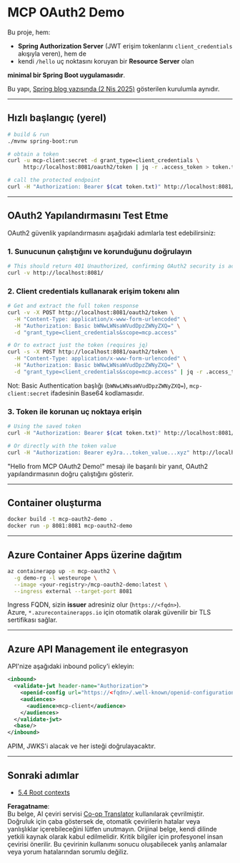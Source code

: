 <!--
CO_OP_TRANSLATOR_METADATA:
{
  "original_hash": "0a7083e660ca0d85fd6a947514c61993",
  "translation_date": "2025-07-14T00:41:49+00:00",
  "source_file": "05-AdvancedTopics/mcp-oauth2-demo/README.md",
  "language_code": "tr"
}
-->
# MCP OAuth2 Demo

Bu proje, hem:

* **Spring Authorization Server** (JWT erişim tokenlarını `client_credentials` akışıyla veren), hem de  
* kendi `/hello` uç noktasını koruyan bir **Resource Server** olan  

**minimal bir Spring Boot uygulamasıdır**.

Bu yapı, [Spring blog yazısında (2 Nis 2025)](https://spring.io/blog/2025/04/02/mcp-server-oauth2) gösterilen kurulumla aynıdır.

---

## Hızlı başlangıç (yerel)

```bash
# build & run
./mvnw spring-boot:run

# obtain a token
curl -u mcp-client:secret -d grant_type=client_credentials \
     http://localhost:8081/oauth2/token | jq -r .access_token > token.txt

# call the protected endpoint
curl -H "Authorization: Bearer $(cat token.txt)" http://localhost:8081/hello
```

---

## OAuth2 Yapılandırmasını Test Etme

OAuth2 güvenlik yapılandırmasını aşağıdaki adımlarla test edebilirsiniz:

### 1. Sunucunun çalıştığını ve korunduğunu doğrulayın

```bash
# This should return 401 Unauthorized, confirming OAuth2 security is active
curl -v http://localhost:8081/
```

### 2. Client credentials kullanarak erişim tokenı alın

```bash
# Get and extract the full token response
curl -v -X POST http://localhost:8081/oauth2/token \
  -H "Content-Type: application/x-www-form-urlencoded" \
  -H "Authorization: Basic bWNwLWNsaWVudDpzZWNyZXQ=" \
  -d "grant_type=client_credentials&scope=mcp.access"

# Or to extract just the token (requires jq)
curl -s -X POST http://localhost:8081/oauth2/token \
  -H "Content-Type: application/x-www-form-urlencoded" \
  -H "Authorization: Basic bWNwLWNsaWVudDpzZWNyZXQ=" \
  -d "grant_type=client_credentials&scope=mcp.access" | jq -r .access_token > token.txt
```

Not: Basic Authentication başlığı (`bWNwLWNsaWVudDpzZWNyZXQ=`), `mcp-client:secret` ifadesinin Base64 kodlamasıdır.

### 3. Token ile korunan uç noktaya erişin

```bash
# Using the saved token
curl -H "Authorization: Bearer $(cat token.txt)" http://localhost:8081/hello

# Or directly with the token value
curl -H "Authorization: Bearer eyJra...token_value...xyz" http://localhost:8081/hello
```

"Hello from MCP OAuth2 Demo!" mesajı ile başarılı bir yanıt, OAuth2 yapılandırmasının doğru çalıştığını gösterir.

---

## Container oluşturma

```bash
docker build -t mcp-oauth2-demo .
docker run -p 8081:8081 mcp-oauth2-demo
```

---

## **Azure Container Apps** üzerine dağıtım

```bash
az containerapp up -n mcp-oauth2 \
  -g demo-rg -l westeurope \
  --image <your-registry>/mcp-oauth2-demo:latest \
  --ingress external --target-port 8081
```

Ingress FQDN, sizin **issuer** adresiniz olur (`https://<fqdn>`).  
Azure, `*.azurecontainerapps.io` için otomatik olarak güvenilir bir TLS sertifikası sağlar.

---

## **Azure API Management** ile entegrasyon

API'nize aşağıdaki inbound policy'i ekleyin:

```xml
<inbound>
  <validate-jwt header-name="Authorization">
    <openid-config url="https://<fqdn>/.well-known/openid-configuration"/>
    <audiences>
      <audience>mcp-client</audience>
    </audiences>
  </validate-jwt>
  <base/>
</inbound>
```

APIM, JWKS'i alacak ve her isteği doğrulayacaktır.

---

## Sonraki adımlar

- [5.4 Root contexts](../mcp-root-contexts/README.md)

**Feragatname**:  
Bu belge, AI çeviri servisi [Co-op Translator](https://github.com/Azure/co-op-translator) kullanılarak çevrilmiştir. Doğruluk için çaba göstersek de, otomatik çevirilerin hatalar veya yanlışlıklar içerebileceğini lütfen unutmayın. Orijinal belge, kendi dilinde yetkili kaynak olarak kabul edilmelidir. Kritik bilgiler için profesyonel insan çevirisi önerilir. Bu çevirinin kullanımı sonucu oluşabilecek yanlış anlamalar veya yorum hatalarından sorumlu değiliz.